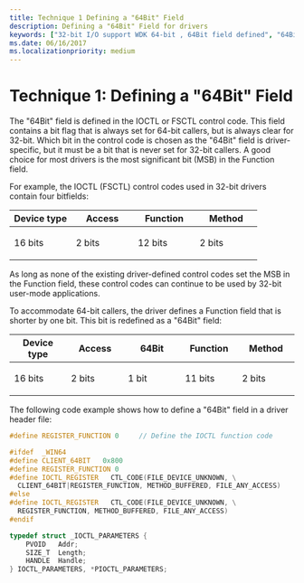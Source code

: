 ```yaml
---
title: Technique 1 Defining a "64Bit" Field
description: Defining a "64Bit" Field for drivers
keywords: ["32-bit I/O support WDK 64-bit , 64Bit field defined", "64Bit field defined WDK kernel", "bitfields WDK 64-bit", "separate control codes WDK 64-bit", "control codes WDK 64-bit", "file system control codes WDK 64-bit", "FSCTL WDK 64-bit", "I/O control codes WDK kernel , 32-bit I/O in 64-bit drivers", "IOCTLs WDK kernel , 32-bit I/O in 64-bit drivers"]
ms.date: 06/16/2017
ms.localizationpriority: medium
---
```


# Technique 1: Defining a "64Bit" Field





The "64Bit" field is defined in the IOCTL or FSCTL control code. This field contains a bit flag that is always set for 64-bit callers, but is always clear for 32-bit. Which bit in the control code is chosen as the "64Bit" field is driver-specific, but it must be a bit that is never set for 32-bit callers. A good choice for most drivers is the most significant bit (MSB) in the Function field.

For example, the IOCTL (FSCTL) control codes used in 32-bit drivers contain four bitfields:

<table>
<colgroup>
<col width="25%" />
<col width="25%" />
<col width="25%" />
<col width="25%" />
</colgroup>
<thead>
<tr class="header">
<th>Device type</th>
<th>Access</th>
<th>Function</th>
<th>Method</th>
</tr>
</thead>
<tbody>
<tr class="odd">
<td><p>16 bits</p></td>
<td><p>2 bits</p></td>
<td><p>12 bits</p></td>
<td><p>2 bits</p></td>
</tr>
</tbody>
</table>

 

As long as none of the existing driver-defined control codes set the MSB in the Function field, these control codes can continue to be used by 32-bit user-mode applications.

To accommodate 64-bit callers, the driver defines a Function field that is shorter by one bit. This bit is redefined as a "64Bit" field:

<table>
<colgroup>
<col width="20%" />
<col width="20%" />
<col width="20%" />
<col width="20%" />
<col width="20%" />
</colgroup>
<thead>
<tr class="header">
<th>Device type</th>
<th>Access</th>
<th>64Bit</th>
<th>Function</th>
<th>Method</th>
</tr>
</thead>
<tbody>
<tr class="odd">
<td><p>16 bits</p></td>
<td><p>2 bits</p></td>
<td><p>1 bit</p></td>
<td><p>11 bits</p></td>
<td><p>2 bits</p></td>
</tr>
</tbody>
</table>

 

The following code example shows how to define a "64Bit" field in a driver header file:

```cpp
#define REGISTER_FUNCTION 0     // Define the IOCTL function code

#ifdef  _WIN64
#define CLIENT_64BIT   0x800
#define REGISTER_FUNCTION 0
#define IOCTL_REGISTER   CTL_CODE(FILE_DEVICE_UNKNOWN, \
  CLIENT_64BIT|REGISTER_FUNCTION, METHOD_BUFFERED, FILE_ANY_ACCESS)
#else
#define IOCTL_REGISTER   CTL_CODE(FILE_DEVICE_UNKNOWN, \
  REGISTER_FUNCTION, METHOD_BUFFERED, FILE_ANY_ACCESS)
#endif

typedef struct _IOCTL_PARAMETERS {
    PVOID   Addr;
    SIZE_T  Length;
    HANDLE  Handle;
} IOCTL_PARAMETERS, *PIOCTL_PARAMETERS;
```

 

 




